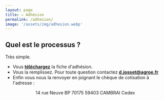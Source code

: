 ```yaml
---
layout: page
title: ✍️ Adhésion
permalink: /adhesion/
image: '/assets/img/adhesion.webp'
---
```


## Quel est le processus ?

Très simple.
- Vous [**téléchargez**](https://res.cloudinary.com/julienmottet/image/upload/v1582023848/ilovepdf_merged.pdf) la fiche d'adhésion.
- Vous la remplissez. Pour toute question contactez [**d.josset@agroe.fr**](d.josset@agroe.fr)
- Enfin vous nous la renvoyer en joignant le chèque de cotisation à l'adresse :
<center> 14 rue Neuve BP 70175 59403 CAMBRAI Cedex </center>
<br/>



